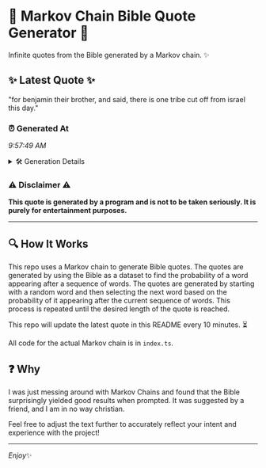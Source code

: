 # 📖 Markov Chain Bible Quote Generator 📖

Infinite quotes from the Bible generated by a Markov chain. ✨

## ✨ Latest Quote ✨
"for benjamin their brother, and said, there is one tribe cut off from israel this day."

### ⏰ Generated At
*9:57:49 AM*

<details>
    <summary>🛠️ Generation Details</summary>
    <p>
        <strong>🌱 Seed:</strong> for<br>
        <strong>🔄 Iterations:</strong> 15<br>
        <strong>📜 Context History:</strong><br>[ for ]: benjamin<br>[ for, benjamin ]: their<br>[ for, benjamin, their ]: brother,<br>[ for, benjamin, their, brother, ]: and<br>[ for, benjamin, their, brother,, and ]: said,<br>[ for, benjamin, their, brother,, and, said, ]: there<br>[ benjamin, their, brother,, and, said,, there ]: is<br>[ their, brother,, and, said,, there, is ]: one<br>[ brother,, and, said,, there, is, one ]: tribe<br>[ and, said,, there, is, one, tribe ]: cut<br>[ said,, there, is, one, tribe, cut ]: off<br>[ there, is, one, tribe, cut, off ]: from<br>[ is, one, tribe, cut, off, from ]: israel<br>[ one, tribe, cut, off, from, israel ]: this<br>[ tribe, cut, off, from, israel, this ]: day.<br>
    </p>
</details>

### ⚠️ Disclaimer ⚠️
**This quote is generated by a program and is not to be taken seriously. It is purely for entertainment purposes.**

---

## 🔍 How It Works

This repo uses a Markov chain to generate Bible quotes. The quotes are generated by using the Bible as a dataset to find the probability of a word appearing after a sequence of words. The quotes are generated by starting with a random word and then selecting the next word based on the probability of it appearing after the current sequence of words. This process is repeated until the desired length of the quote is reached.

This repo will update the latest quote in this README every 10 minutes. ⏳

All code for the actual Markov chain is in `index.ts`.

## ❓ Why

I was just messing around with Markov Chains and found that the Bible surprisingly yielded good results when prompted. 
It was suggested by a friend, and I am in no way christian.

Feel free to adjust the text further to accurately reflect your intent and experience with the project!

---

*Enjoy*✨
